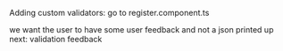 Adding custom validators:
go to register.component.ts

we want the user to have some user feedback and not a json printed
up next: validation feedback